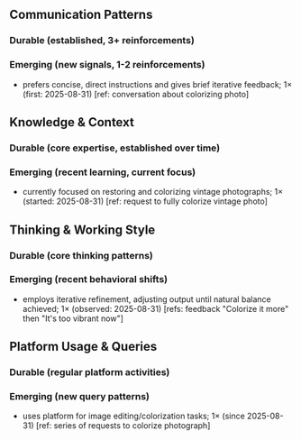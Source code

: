 ## Communication Patterns
### Durable (established, 3+ reinforcements)

### Emerging (new signals, 1-2 reinforcements)
- prefers concise, direct instructions and gives brief iterative feedback; 1× (first: 2025-08-31) [ref: conversation about colorizing photo]

## Knowledge & Context
### Durable (core expertise, established over time)

### Emerging (recent learning, current focus)
- currently focused on restoring and colorizing vintage photographs; 1× (started: 2025-08-31) [ref: request to fully colorize vintage photo]

## Thinking & Working Style
### Durable (core thinking patterns)

### Emerging (recent behavioral shifts)
- employs iterative refinement, adjusting output until natural balance achieved; 1× (observed: 2025-08-31) [refs: feedback "Colorize it more" then "It's too vibrant now"]

## Platform Usage & Queries
### Durable (regular platform activities)

### Emerging (new query patterns)
- uses platform for image editing/colorization tasks; 1× (since 2025-08-31) [ref: series of requests to colorize photograph]